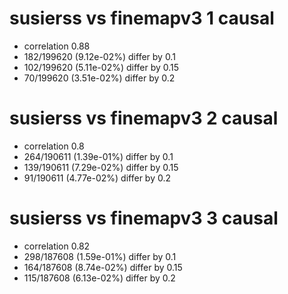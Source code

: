 # susierss vs finemapv3  1 causal

- correlation 0.88
- 182/199620 (9.12e-02%) differ by 0.1
- 102/199620 (5.11e-02%) differ by 0.15
- 70/199620 (3.51e-02%) differ by 0.2


# susierss vs finemapv3  2 causal

- correlation 0.8
- 264/190611 (1.39e-01%) differ by 0.1
- 139/190611 (7.29e-02%) differ by 0.15
- 91/190611 (4.77e-02%) differ by 0.2


# susierss vs finemapv3  3 causal

- correlation 0.82
- 298/187608 (1.59e-01%) differ by 0.1
- 164/187608 (8.74e-02%) differ by 0.15
- 115/187608 (6.13e-02%) differ by 0.2


